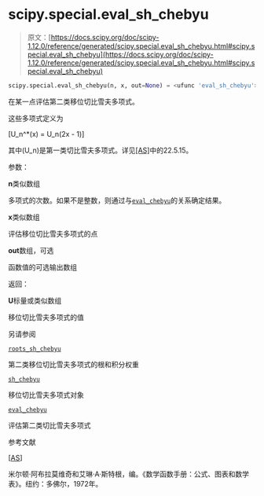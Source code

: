 # scipy.special.eval_sh_chebyu

> 原文：[https://docs.scipy.org/doc/scipy-1.12.0/reference/generated/scipy.special.eval_sh_chebyu.html#scipy.special.eval_sh_chebyu](https://docs.scipy.org/doc/scipy-1.12.0/reference/generated/scipy.special.eval_sh_chebyu.html#scipy.special.eval_sh_chebyu)

```py
scipy.special.eval_sh_chebyu(n, x, out=None) = <ufunc 'eval_sh_chebyu'>
```

在某一点评估第二类移位切比雪夫多项式。

这些多项式定义为

\[U_n^*(x) = U_n(2x - 1)\]

其中\(U_n\)是第一类切比雪夫多项式。详见[[AS]](#r07d66b652bd1-as)中的22.5.15。

参数：

**n**类似数组

多项式的次数。如果不是整数，则通过与[`eval_chebyu`](scipy.special.eval_chebyu.html#scipy.special.eval_chebyu "scipy.special.eval_chebyu")的关系确定结果。

**x**类似数组

评估移位切比雪夫多项式的点

**out**数组，可选

函数值的可选输出数组

返回：

**U**标量或类似数组

移位切比雪夫多项式的值

另请参阅

[`roots_sh_chebyu`](scipy.special.roots_sh_chebyu.html#scipy.special.roots_sh_chebyu "scipy.special.roots_sh_chebyu")

第二类移位切比雪夫多项式的根和积分权重

[`sh_chebyu`](scipy.special.sh_chebyu.html#scipy.special.sh_chebyu "scipy.special.sh_chebyu")

移位切比雪夫多项式对象

[`eval_chebyu`](scipy.special.eval_chebyu.html#scipy.special.eval_chebyu "scipy.special.eval_chebyu")

评估第二类切比雪夫多项式

参考文献

[[AS](#id1)]

米尔顿·阿布拉莫维奇和艾琳·A·斯特根，编。《数学函数手册：公式、图表和数学表》。纽约：多佛尔，1972年。

